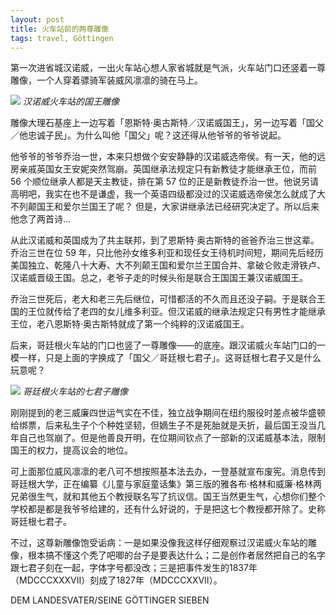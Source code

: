 ```yaml
---
layout: post
title: 火车站前的两尊雕像
tags: travel, Göttingen
---
```


第一次进省城汉诺威，一出火车站心想人家省城就是气派，火车站门口还竖着一尊雕像，一个人穿着骠骑军装威风凛凛的骑在马上。

![](https://ws1.sinaimg.cn/large/006tNc79ly1fove5m44vbj31kw0zrn9i.jpg)
_汉诺威火车站的国王雕像_

雕像大理石基座上一边写着「恩斯特·奥古斯特／汉诺威国王」，另一边写着「国父／他忠诚子民」。为什么叫他「国父」呢？这还得从他爷爷的爷爷说起。

他爷爷的爷爷乔治一世，本来只想做个安安静静的汉诺威选帝侯。有一天，他的远房亲戚英国女王安妮突然驾崩。英国继承法规定只有新教徒才能继承王位，而前 56 个顺位继承人都是天主教徒，排在第 57 位的正是新教徒乔治一世。他说另请高明吧，我实在也不是谦虚，我一个英语四级都没过的汉诺威选帝侯怎么就成了大不列颠国王和爱尔兰国王了呢？ 但是，大家讲继承法已经研究决定了。所以后来他念了两首诗…

从此汉诺威和英国成为了共主联邦，到了恩斯特·奥古斯特的爸爸乔治三世这辈。乔治三世在位 59 年，只比他孙女维多利亚和现任女王待机时间短，期间先后经历美国独立、乾隆八十大寿、大不列颠王国和爱尔兰王国合并、拿破仑败走滑铁卢、汉诺威晋级王国。总之，老爷子走的时候头衔是联合王国国王兼汉诺威国王。

乔治三世死后，老大和老三先后继位，可惜都活的不久而且还没子嗣。于是联合王国的王位就传给了老四的女儿维多利亚。但汉诺威的继承法规定只有男性才能继承王位，老八恩斯特·奥古斯特就成了第一个纯粹的汉诺威国王。

后来，哥廷根火车站的门口也竖了一尊雕像——的底座。跟汉诺威火车站门口的一模一样，只是上面的字换成了「国父／哥廷根七君子」。这哥廷根七君子又是什么玩意呢？

![](https://ws1.sinaimg.cn/large/006tNc79gy1foveczotmvj31kw1nee83.jpg)
_哥廷根火车站的七君子雕像_

刚刚提到的老三威廉四世运气实在不佳，独立战争期间在纽约服役时差点被华盛顿给绑票，后来私生子个个种姓坚韧，但嫡生子不是死胎就是夭折，最后国王没当几年自己也驾崩了。但是他善良开明，在位期间钦点了一部新的汉诺威基本法，限制国王的权力，提高议会的地位。

可上面那位威风凛凛的老八可不想按照基本法去办，一登基就宣布废宪。消息传到哥廷根大学，正在编纂《儿童与家庭童话集》第三版的雅各布·格林和威廉·格林两兄弟很生气，就和其他五个教授联名写了抗议信。国王当然更生气，心想你们整个学校都是都是我爷爷给建的，还有什么好说的，于是把这七个教授都开除了。史称哥廷根七君子。

不过，这尊新雕像饱受诟病：一是如果没像我这样仔细观察过汉诺威火车站的雕像，根本搞不懂这个秃了吧唧的台子是要表达什么；二是创作者居然把自己的名字跟七君子刻在一起，字体字号都没改；三是把事件发生的1837年（MDCCCXXXVII）刻成了1827年（MDCCCXXVII）。

DEM LANDESVATER/SEINE GÖTTINGER SIEBEN